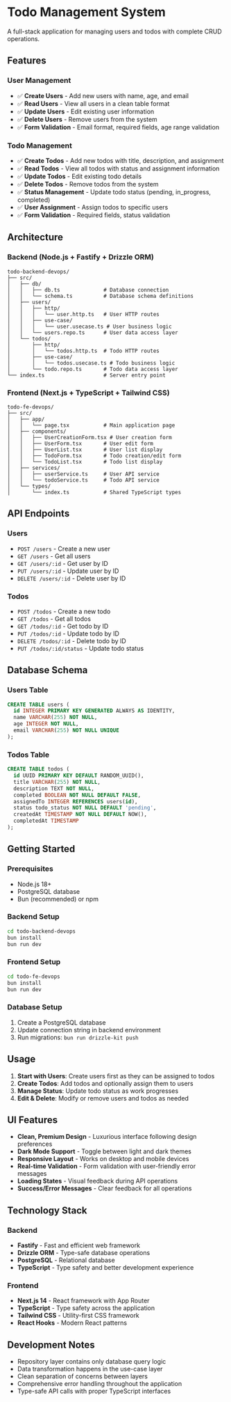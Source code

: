 # Todo Management System

A full-stack application for managing users and todos with complete CRUD operations.

## Features

### User Management

- ✅ **Create Users** - Add new users with name, age, and email
- ✅ **Read Users** - View all users in a clean table format
- ✅ **Update Users** - Edit existing user information
- ✅ **Delete Users** - Remove users from the system
- ✅ **Form Validation** - Email format, required fields, age range validation

### Todo Management

- ✅ **Create Todos** - Add new todos with title, description, and assignment
- ✅ **Read Todos** - View all todos with status and assignment information
- ✅ **Update Todos** - Edit existing todo details
- ✅ **Delete Todos** - Remove todos from the system
- ✅ **Status Management** - Update todo status (pending, in_progress, completed)
- ✅ **User Assignment** - Assign todos to specific users
- ✅ **Form Validation** - Required fields, status validation

## Architecture

### Backend (Node.js + Fastify + Drizzle ORM)

```
todo-backend-devops/
├── src/
│   ├── db/
│   │   ├── db.ts              # Database connection
│   │   └── schema.ts          # Database schema definitions
│   ├── users/
│   │   ├── http/
│   │   │   └── user.http.ts   # User HTTP routes
│   │   ├── use-case/
│   │   │   └── user.usecase.ts # User business logic
│   │   └── users.repo.ts      # User data access layer
│   └── todos/
│       ├── http/
│       │   └── todos.http.ts  # Todo HTTP routes
│       ├── use-case/
│       │   └── todos.usecase.ts # Todo business logic
│       └── todo.repo.ts       # Todo data access layer
└── index.ts                   # Server entry point
```

### Frontend (Next.js + TypeScript + Tailwind CSS)

```
todo-fe-devops/
├── src/
│   ├── app/
│   │   └── page.tsx           # Main application page
│   ├── components/
│   │   ├── UserCreationForm.tsx # User creation form
│   │   ├── UserForm.tsx       # User edit form
│   │   ├── UserList.tsx       # User list display
│   │   ├── TodoForm.tsx       # Todo creation/edit form
│   │   └── TodoList.tsx       # Todo list display
│   ├── services/
│   │   ├── userService.ts     # User API service
│   │   └── todoService.ts     # Todo API service
│   └── types/
│       └── index.ts           # Shared TypeScript types
```

## API Endpoints

### Users

- `POST /users` - Create a new user
- `GET /users` - Get all users
- `GET /users/:id` - Get user by ID
- `PUT /users/:id` - Update user by ID
- `DELETE /users/:id` - Delete user by ID

### Todos

- `POST /todos` - Create a new todo
- `GET /todos` - Get all todos
- `GET /todos/:id` - Get todo by ID
- `PUT /todos/:id` - Update todo by ID
- `DELETE /todos/:id` - Delete todo by ID
- `PUT /todos/:id/status` - Update todo status

## Database Schema

### Users Table

```sql
CREATE TABLE users (
  id INTEGER PRIMARY KEY GENERATED ALWAYS AS IDENTITY,
  name VARCHAR(255) NOT NULL,
  age INTEGER NOT NULL,
  email VARCHAR(255) NOT NULL UNIQUE
);
```

### Todos Table

```sql
CREATE TABLE todos (
  id UUID PRIMARY KEY DEFAULT RANDOM_UUID(),
  title VARCHAR(255) NOT NULL,
  description TEXT NOT NULL,
  completed BOOLEAN NOT NULL DEFAULT FALSE,
  assignedTo INTEGER REFERENCES users(id),
  status todo_status NOT NULL DEFAULT 'pending',
  createdAt TIMESTAMP NOT NULL DEFAULT NOW(),
  completedAt TIMESTAMP
);
```

## Getting Started

### Prerequisites

- Node.js 18+
- PostgreSQL database
- Bun (recommended) or npm

### Backend Setup

```bash
cd todo-backend-devops
bun install
bun run dev
```

### Frontend Setup

```bash
cd todo-fe-devops
bun install
bun run dev
```

### Database Setup

1. Create a PostgreSQL database
2. Update connection string in backend environment
3. Run migrations: `bun run drizzle-kit push`

## Usage

1. **Start with Users**: Create users first as they can be assigned to todos
2. **Create Todos**: Add todos and optionally assign them to users
3. **Manage Status**: Update todo status as work progresses
4. **Edit & Delete**: Modify or remove users and todos as needed

## UI Features

- **Clean, Premium Design** - Luxurious interface following design preferences
- **Dark Mode Support** - Toggle between light and dark themes
- **Responsive Layout** - Works on desktop and mobile devices
- **Real-time Validation** - Form validation with user-friendly error messages
- **Loading States** - Visual feedback during API operations
- **Success/Error Messages** - Clear feedback for all operations

## Technology Stack

### Backend

- **Fastify** - Fast and efficient web framework
- **Drizzle ORM** - Type-safe database operations
- **PostgreSQL** - Relational database
- **TypeScript** - Type safety and better development experience

### Frontend

- **Next.js 14** - React framework with App Router
- **TypeScript** - Type safety across the application
- **Tailwind CSS** - Utility-first CSS framework
- **React Hooks** - Modern React patterns

## Development Notes

- Repository layer contains only database query logic
- Data transformation happens in the use-case layer
- Clean separation of concerns between layers
- Comprehensive error handling throughout the application
- Type-safe API calls with proper TypeScript interfaces
